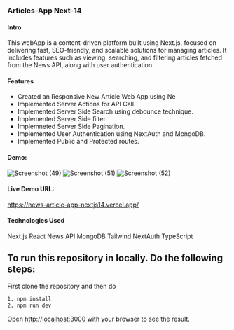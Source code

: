 ### Articles-App Next-14
#### Intro
This webApp is a content-driven platform built using Next.js, focused on delivering fast, SEO-friendly, and scalable solutions for managing articles. It includes features such as viewing, searching, and filtering articles fetched from the News API, along with user authentication.

#### Features
- Created an Responsive New Article Web App using Ne
- Implemented Server Actions for API Call.
- Implemented Server Side Search using debounce technique.
- Implemented Server Side filter.
- Implemneted Server Side Pagination.
- Implemented User Authentication using NextAuth and MongoDB.
- Implemented Public and Protected routes.

#### Demo:
![Screenshot (49)](https://github.com/rohitrout/news-article-app-nextjs14/assets/36234631/936309dc-b9db-4271-8c90-abd5e8e69ece)
![Screenshot (51)](https://github.com/rohitrout/news-article-app-nextjs14/assets/36234631/9a53a6dc-6a31-441b-85d1-e0cd4215354a)
![Screenshot (52)](https://github.com/rohitrout/news-article-app-nextjs14/assets/36234631/7c16b0c3-1827-4c66-8e99-93c3a523db71)


#### Live Demo URL:
https://news-article-app-nextjs14.vercel.app/


####  Technologies Used
Next.js
React
News API
MongoDB
Tailwind
NextAuth
TypeScript

## To run this repository in locally. Do the following steps:

First clone the repository and then do 
```bash
1. npm install
2. npm run dev
```

Open [http://localhost:3000](http://localhost:3000) with your browser to see the result.

